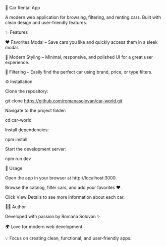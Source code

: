 🚗 Car Rental App

A modern web application for browsing, filtering, and renting cars. Built with clean design and user-friendly features.

✨ Features

❤️ Favorites Modal – Save cars you like and quickly access them in a sleek modal.

🎨 Modern Styling – Minimal, responsive, and polished UI for a great user experience.

🔎 Filtering – Easily find the perfect car using brand, price, or type filters.

⚙️ Installation

Clone the repository:

git clone https://github.com/romanasolovan/car-world.git

Navigate to the project folder:

cd car-world

Install dependencies:

npm install

Start the development server:

npm run dev

🚀 Usage

Open the app in your browser at http://localhost:3000.

Browse the catalog, filter cars, and add your favorites ❤️.

Click View Details to see more information about each car.

👩‍💻 Author

Developed with passion by Romana Solovan ✨

🌍 Love for modern web development.

💡 Focus on creating clean, functional, and user-friendly apps.
